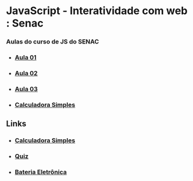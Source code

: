 # JavaScript - Interatividade com web : Senac
### Aulas do curso de JS do SENAC

- ### [Aula 01](https://github.com/ThiagoSousa81/JavaScript-Senac/tree/main/aula01)
- ### [Aula 02](https://github.com/ThiagoSousa81/JavaScript-Senac/tree/main/aula02)
- ### [Aula 03](https://github.com/ThiagoSousa81/JavaScript-Senac/tree/main/aula03)
- ### [Calculadora Simples](https://github.com/ThiagoSousa81/JavaScript-Senac/tree/main/Calculadora%20SImples)

## Links

- ### [Calculadora Simples](https://thiagosousa81.github.io/JavaScript-Senac/calculadora)
- ### [Quiz](https://thiagosousa81.github.io/JavaScript-Senac/quiz)
- ### [Bateria Eletrônica](https://thiagosousa81.github.io/JavaScript-Senac/bateria)
